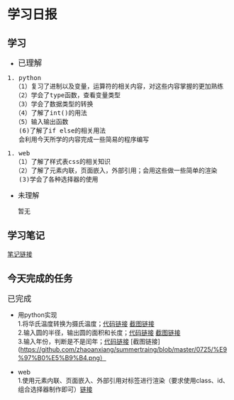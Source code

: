 # 学习日报

## 学习

* <font size=4>已理解</font>
<pre>
1. python
  （1）复习了进制以及变量，运算符的相关内容，对这些内容掌握的更加熟练
  （2）学会了type函数，查看变量类型
  （3）学会了数据类型的转换
  （4）了解了int()的用法
  （5）输入输出函数  
   (6)了解了if else的相关用法
   会利用今天所学的内容完成一些简易的程序编写
</pre>
<pre>
1. web
  （1）了解了样式表css的相关知识
  （2）了解了元素内联，页面嵌入，外部引用；会用这些做一些简单的渲染
   (3)学会了各种选择器的使用
</pre>
* <font size=3.5>未理解</font>

    暂无

## 学习笔记

[笔记链接](https://github.com/zhaoanxiang/summertraing/blob/master/0725/%E5%AD%A6%E4%B9%A0%E7%AC%94%E8%AE%B0.md)




## 今天完成的任务

<font size=4>已完成</font>
* 用python实现  
1.将华氏温度转换为摄氏温度；[代码链接](https://github.com/zhaoanxiang/summertraing/blob/master/0725/%E6%B8%A9%E5%BA%A6%E8%BD%AC%E6%8D%A2.py)
[截图链接](https://github.com/zhaoanxiang/summertraing/blob/master/0725/%E6%B8%A9%E5%BA%A6%E8%BD%AC%E6%8D%A2.png)  
2.输入圆的半径，输出圆的面积和长度；[代码链接](https://github.com/zhaoanxiang/summertraing/blob/master/0725/%E8%BE%93%E5%85%A5%E5%9C%86%E7%9A%84%E5%8D%8A%E5%BE%84%E8%AE%A1%E7%AE%97%E5%85%B6%E5%91%A8%E9%95%BF%E5%92%8C%E9%9D%A2%E7%A7%AF.py)   [截图链接](https://github.com/zhaoanxiang/summertraing/blob/master/0725/%E5%9C%86%E7%9A%84%E9%9D%A2%E7%A7%AF%E5%91%A8%E9%95%BF.png)    
3.输入年份，判断是不是闰年；[代码链接](https://github.com/zhaoanxiang/summertraing/blob/master/0725/%E9%97%B0%E5%B9%B4.py)   [截图链接](https://github.com/zhaoanxiang/summertraing/blob/master/0725/%E9%97%B0%E5%B9%B4.png）


* web      
1.使用元素内联、页面嵌入、外部引用对标签进行渲染（要求使用class、id、组合选择器制作即可）[链接](https://github.com/zhaoanxiang/summertraing/tree/master/0725)  
